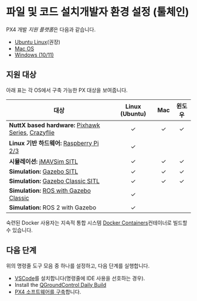# 파일 및 코드 설치개발자 환경 설정 (툴체인)

PX4 개발 *지원 플랫폼*은 다음과 같습니다.
- [Ubuntu Linux](../dev_setup/dev_env_linux_ubuntu.md)(권장)
- [Mac OS](../dev_setup/dev_env_mac.md)
- [Windows (10/11)](../dev_setup/dev_env_windows_wsl.md)


## 지원 대상

아래 표는 각 OS에서 구축 가능한 PX 대상을 보여줍니다.

| 대상                                                                                                                                  | Linux (Ubuntu) |   Mac   |   윈도우   |
| ----------------------------------------------------------------------------------------------------------------------------------- |:--------------:|:-------:|:-------:|
| **NuttX based hardware:** [Pixhawk Series](../flight_controller/pixhawk_series.md), [Crazyflie](../complete_vehicles/crazyflie2.md) |    &check;     | &check; | &check; |
| **Linux 기반 하드웨어:** [Raspberry Pi 2/3](../flight_controller/raspberry_pi_navio2.md)                                                  |    &check;     |         |         |
| **시뮬레이션:** [jMAVSim SITL](../simulation/jmavsim.md)                                                                                 |    &check;     | &check; | &check; |
| **Simulation:** [Gazebo SITL](../sim_gazebo_gz/README.md)                                                                           |    &check;     | &check; | &check; |
| **Simulation:** [Gazebo Classic SITL](../sim_gazebo_classic/README.md)                                                              |    &check;     | &check; | &check; |
| **Simulation:** [ROS with Gazebo Classic](../simulation/ros_interface.md)                                                           |    &check;     |         |         |
| **Simulation:** ROS 2 with Gazebo                                                                                                   |    &check;     |         |         |

숙련된 Docker 사용자는 지속적 통합 시스템 [Docker Containers](../test_and_ci/docker.md)컨테이너로 빌드할 수 있습니다.

## 다음 단계

위의 명령줄 도구 모음 중 하나를 설정하고, 다음 단계를 실행합니다.
- [VSCode](../dev_setup/vscode.md)를 설치합니다(명령줄에 IDE 사용을 선호하는 경우).
- Install the [QGroundControl Daily Build](https://docs.qgroundcontrol.com/master/en/releases/daily_builds.html)
- [PX4 소프트웨어를 구축](../dev_setup/building_px4.md)합니다.
